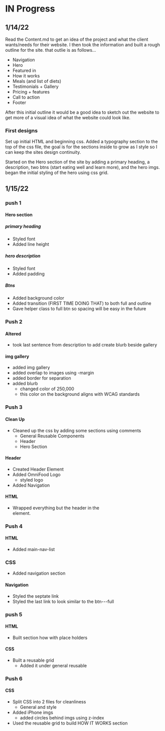 # IN Progress

## 1/14/22

Read the Content.md to get an idea of the project and what the client wants/needs for their website. I then took the information and built a rough outline for the site. that outlie is as follows...

- Navigation
- Hero
- Featured in
- How it works
- Meals (and list of diets)
- Testimonials + Gallery
- Pricing + features
- Call to action
- Footer

After this initial outline it would be a good idea to sketch out the website to get more of a visual idea of what the website could look like.

### First designs

Set up initial HTML and beginning css. Added a typography section to the top of the css file, the goal is for the sections inside to grow as I style so I can keep the sites design continuity.

Started on the Hero section of the site by adding a primary heading, a description, two btns (start eating well and learn more), and the hero imgs. began the initial styling of the hero using css grid.

## 1/15/22

### push 1

#### Hero section

##### primary heading

- Styled font
- Added line height

##### hero description

- Styled font
- Added padding

##### Btns

- Added background color
- Added transition (FIRST TIME DOING THAT) to both full and outline
- Gave helper class to full btn so spacing will be easy in the future

### Push 2

#### Altered

- took last sentence from description to add create blurb beside gallery

#### img gallery

- added img gallery
- added overlap to images using -margin
- added border for separation
- added blurb
  - changed color of 250,000
  - this color on the background aligns with WCAG standards

### Push 3

#### Clean Up

- Cleaned up the css by adding some sections using comments
  - General Reusable Components
  - Header
  - Hero Section

#### Header

- Created Header Element
- Added OmniFood Logo
  - styled logo
- Added Navigation

#### HTML

- Wrapped everything but the header in the <main> element.

### Push 4

#### HTML

- Added main-nav-list

### CSS

- Added navigation section

#### Navigation

- Styled the septate link
- Styled the last link to look similar to the btn---full

### push 5

#### HTML

- Built section how with place holders

#### CSS

- Built a reusable grid
  - Added it under general reusable

### Push 6

#### CSS

- Split CSS into 2 files for cleanliness
  - General and style
- Added iPhone imgs
  - added circles behind imgs using z-index
- Used the reusable grid to build HOW IT WORKS section
